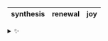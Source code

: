 | synthesis | renewal | joy |
| :-------: | :-----: | :-: |

<details>
  <summary>✨</summary>
  These words are chosen at random each day. New words will appear here tomorrow morning.
</details>